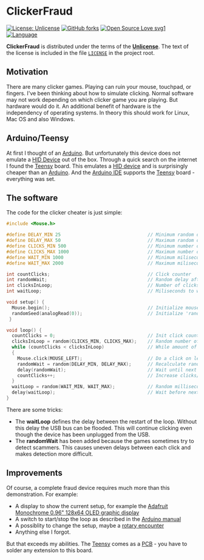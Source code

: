# ClickerFraud

[![License: Unlicense](https://img.shields.io/badge/license-Unlicense-blue.svg)](http://unlicense.org/) [![GitHub forks](https://img.shields.io/github/forks/ThirtySomething/ClickerFraud.svg?style=social&label=Fork&maxAge=2592000)](https://GitHub.com/ThirtySomething/ClickerFraud/network/) [![Open Source Love svg1](https://badges.frapsoft.com/os/v1/open-source.svg?v=103)](https://github.com/ellerbrock/open-source-badges/) [![Language](https://img.shields.io/badge/language-C-blue.svg)](https://isocpp.org/)

**ClickerFraud** is distributed under the terms of the [**Unlicense**][Unlicense]. The text of the license is included in the file [<code>LICENSE</code>][license] in the project root.

## Motivation

There are many clicker games. Playing can ruin your mouse, touchpad, or fingers. I've been thinking about how to simulate clicking. Normal software may not work depending on which clicker game you are playing. But hardware would do it. An additional benefit of hardware is the independency of operating systems. In theory this should work for Linux, Mac OS and also Windows.

## Arduino/Teensy

At first I thought of an [Arduino]. But unfortunately this device does not emulate a [HID Device] out of the box. Through a quick search on the internet I found the [Teensy] board. This emulates a [HID device] and is surprisingly cheaper than an [Arduino]. And the [Arduino IDE][AIDE] supports the [Teensy] board - everything was set.

## The software

The code for the clicker cheater is just simple:

```C++
#include <Mouse.h>

#define DELAY_MIN 25                                // Minimum random delay
#define DELAY_MAX 50                                // Maximum random delay
#define CLICKS_MIN 500                              // Minimum number of clicks per loop
#define CLICKS_MAX 1000                             // Maximum number of clicks per loop
#define WAIT_MIN 1000                               // Minimum miliseconds to wait after loop
#define WAIT_MAX 2000                               // Maximum miliseconds to wait after loop

int countClicks;                                    // Click counter
int randomWait;                                     // Random delay after one click
int clicksInLoop;                                   // Number of clicks per loop
int waitLoop;                                       // Miliseconds to wait after loop

void setup() {
  Mouse.begin();                                    // Initialize mouse
  randomSeed(analogRead(0));                        // Initialize 'random device'
 }

void loop() {
  countClicks = 0;                                  // Init click counter
  clicksInLoop = random(CLICKS_MIN, CLICKS_MAX);    // Random number of clicks per loop
  while (countClicks < clicksInLoop)                // While amount of clicks/loop not reached
  {
    Mouse.click(MOUSE_LEFT);                        // Do a click on left mouse button
    randomWait = random(DELAY_MIN, DELAY_MAX);      // Recalculate random delay after one click
    delay(randomWait);                              // Wait until next action
    countClicks++;                                  // Increase clicks/loop counter
  }
  waitLoop = random(WAIT_MIN, WAIT_MAX);            // Random milliseconds to wait
  delay(waitLoop);                                  // Wait before next loop start
}
```

There are some tricks:

- The **waitLoop** defines the delay between the restart of the loop. Without this delay the USB bus can be flooded. This will continue clicking even though the device has been unplugged from the USB.
- The **randomWait** has been added because the games sometimes try to detect scammers. This causes uneven delays between each click and makes detection more difficult.

## Improvements

Of course, a complete fraud device requires much more than this demonstration. For example:

- A display to show the current setup, for example the [Adafruit Monochrome 0.96" 128x64 OLED graphic display][Display]
- A switch to start/stop the loop as described in the [Arduino manual][Switch]
- A possiblity to change the setup, maybe a [rotary encounter][RotaryEncounter]
- Anything else I forgot.

But that exceeds my abilities. The [Teensy] comes as a [PCB] - you have to solder any extension to this board.

[Display]: https://www.adafruit.com/product/326
[AIDE]: Software
[Arduino]: https://store.arduino.cc/arduino-uno-rev3
[HID Device]: https://en.wikipedia.org/wiki/Human_interface_device
[license]: https://github.com/ThirtySomething/YAIP/ClickerFraud/master/LICENSE
[PCB]: https://en.wikipedia.org/wiki/Printed_circuit_board
[RotaryEncounter]: https://playground.arduino.cc/Main/RotaryEncoders
[Switch]: https://www.arduino.cc/en/Tutorial/Button
[Teensy]: https://www.pjrc.com/store/teensy.html
[Unlicense]: http://unlicense.org/
